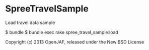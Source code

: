 SpreeTravelSample
=================

Load travel data sample 

$ bundle
$ bundle exec rake spree_travel_sample:load    

Copyright (c) 2013 OpenJAF, released under the New BSD License
